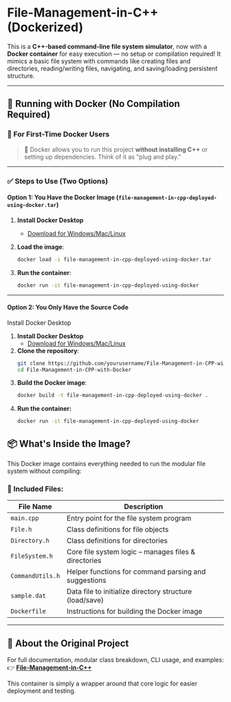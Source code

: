 # File-Management-in-C++ (Dockerized)

This is a **C++-based command-line file system simulator**, now with a **Docker container** for easy execution — no setup or compilation required! It mimics a basic file system with commands like creating files and directories, reading/writing files, navigating, and saving/loading persistent structure.

---

## 🚀 Running with Docker (No Compilation Required)

### 🐳 For First-Time Docker Users

> 🧠 Docker allows you to run this project **without installing C++** or setting up dependencies. Think of it as "plug and play."

---

### ✅ Steps to Use (Two Options)

#### Option 1: You Have the Docker Image (`file-management-in-cpp-deployed-using-docker.tar`)

1. **Install Docker Desktop**  
   - [Download for Windows/Mac/Linux](https://www.docker.com/products/docker-desktop/)

2. **Load the image**:
   ```bash
   docker load -i file-management-in-cpp-deployed-using-docker.tar
   ```
3. **Run the container**:
   ```bash
   docker run -it file-management-in-cpp-deployed-using-docker
   ```

---
#### Option 2: You Only Have the Source Code
Install Docker Desktop
1. **Install Docker Desktop**  
   - [Download for Windows/Mac/Linux](https://www.docker.com/products/docker-desktop/)
2. **Clone the repository**:
   ```bash
   git clone https://github.com/yourusername/File-Management-in-CPP-with-Docker.git
   cd File-Management-in-CPP-with-Docker
   ```
3. **Build the Docker image**:
   ```bash
   docker build -t file-management-in-cpp-deployed-using-docker .
   ```
4. **Run the container:**
   ```bash
   docker run -it file-management-in-cpp-deployed-using-docker
   ```
## 📦 What's Inside the Image?

This Docker image contains everything needed to run the modular file system without compiling:

### 🔹 Included Files:

| File Name        | Description |
|------------------|-------------|
| `main.cpp`       | Entry point for the file system program |
| `File.h`         | Class definitions for file objects |
| `Directory.h`    | Class definitions for directories |
| `FileSystem.h`   | Core file system logic – manages files & directories |
| `CommandUtils.h` | Helper functions for command parsing and suggestions |
| `sample.dat`     | Data file to initialize directory structure (load/save) |
| `Dockerfile`     | Instructions for building the Docker image |

---

## 📁 About the Original Project

For full documentation, modular class breakdown, CLI usage, and examples:  
👉 **[File-Management-in-C++](https://github.com/mhmmdslmnfslnust/File-Management-in-CPP)**

This container is simply a wrapper around that core logic for easier deployment and testing.

   
